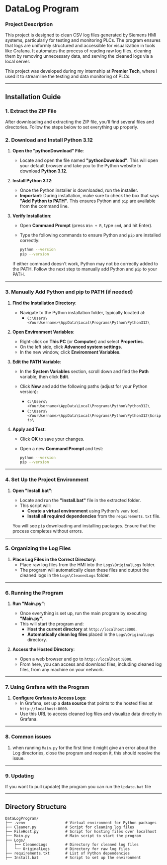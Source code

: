# DataLog Program

### **Project Description**

This project is designed to clean CSV log files generated by Siemens HMI systems, particularly for testing and monitoring PLCs. The program ensures that logs are uniformly structured and accessible for visualization in tools like Grafana. It automates the process of reading raw log files, cleaning them by removing unnecessary data, and serving the cleaned logs via a local server.

This project was developed during my internship at **Premier Tech**, where I used it to streamline the testing and data monitoring of PLCs.

---

## **Installation Guide**

### 1. Extract the ZIP File

After downloading and extracting the ZIP file, you'll find several files and directories. Follow the steps below to set everything up properly.

### 2. Download and Install Python 3.12

1. **Open the "pythonDownload" File**:
   - Locate and open the file named **"pythonDownload"**. This will open your default browser and take you to the Python website to download **Python 3.12**.

2. **Install Python 3.12**:
   - Once the Python installer is downloaded, run the installer.
   - **Important**: During installation, make sure to check the box that says **"Add Python to PATH"**. This ensures Python and `pip` are available from the command line.

3. **Verify Installation**:
   - Open **Command Prompt** (press `Win + R`, type `cmd`, and hit Enter).
   - Type the following commands to ensure Python and `pip` are installed correctly:

     ```bash
     python --version
     pip --version
     ```

   If either command doesn't work, Python may not be correctly added to the PATH. Follow the next step to manually add Python and `pip` to your PATH.

---

### 3. Manually Add Python and pip to PATH (if needed)

1. **Find the Installation Directory**:
   - Navigate to the Python installation folder, typically located at:
     - `C:\Users\<YourUsername>\AppData\Local\Programs\Python\Python312\`

2. **Open Environment Variables**:
   - Right-click on **This PC** (or **Computer**) and select **Properties**.
   - On the left side, click **Advanced system settings**.
   - In the new window, click **Environment Variables**.

3. **Edit the PATH Variable**:
   - In the **System Variables** section, scroll down and find the **Path** variable, then click **Edit**.
   - Click **New** and add the following paths (adjust for your Python version):

     - `C:\Users\<YourUsername>\AppData\Local\Programs\Python\Python312\`
     - `C:\Users\<YourUsername>\AppData\Local\Programs\Python\Python312\Scripts\`

4. **Apply and Test**:
   - Click **OK** to save your changes.
   - Open a new **Command Prompt** and test:

     ```bash
     python --version
     pip --version
     ```

---

### 4. Set Up the Project Environment

1. **Open "Install.bat"**:
   - Locate and run the **"Install.bat"** file in the extracted folder.
   - This script will:
     - **Create a virtual environment** using Python's `venv` tool.
     - **Install all required dependencies** from the `requirements.txt` file.

   You will see `pip` downloading and installing packages. Ensure that the process completes without errors.

---

### 5. Organizing the Log Files

1. **Place Log Files in the Correct Directory**:
   - Place raw log files from the HMI into the `Logs\OriginalLogs` folder.
   - The program will automatically clean these files and output the cleaned logs in the `Logs\CleanedLogs` folder.

---

### 6. Running the Program

1. **Run "Main.py"**:
   - Once everything is set up, run the main program by executing **"Main.py"**.
   - This will start the program and:
     - **Host the current directory** at `http://localhost:8000`.
     - **Automatically clean log files** placed in the `Logs\OriginalLogs` directory.

2. **Access the Hosted Directory**:
   - Open a web browser and go to `http://localhost:8000`.
   - From here, you can access and download files, including cleaned log files, from any machine on your network.

---

### 7. Using Grafana with the Program

1. **Configure Grafana to Access Logs**:
   - In Grafana, set up a **data source** that points to the hosted files at `http://localhost:8000`.
   - Use this URL to access cleaned log files and visualize data directly in Grafana.

---

### 8. Common issues

1. when running `Main.py` for the first time it might give an error about the Log directories, close the program and reopen it, this should resolve the issue.

---

### 9. Updating

If you want to pull (update) the program you can run the `Update.bat` file

---

## **Directory Structure**

```plaintext
DataLogProgram/
├── .venv                  # Virtual environment for Python packages
├── Cleaner.py             # Script for cleaning log files
├── FileHost.py            # Script for hosting files over localhost
├── Main.py                # Main script to start the program
├── Logs/
│   ├── CleanedLogs        # Directory for cleaned log files
│   └── OriginalLogs       # Directory for raw log files
├── requirements.txt       # List of Python dependencies
├── Install.bat            # Script to set up the environment
